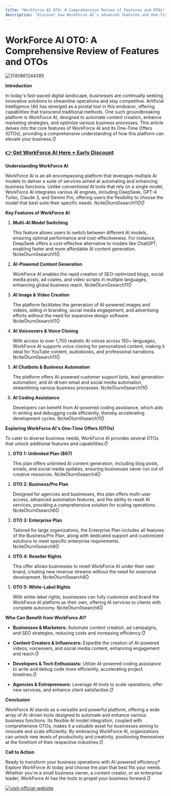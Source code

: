 ```yaml
---
title: "WorkForce AI OTO: A Comprehensive Review of Features and OTOs"
description: "Discover how WorkForce AI's advanced features and One-Time Offers (OTOs) can revolutionize your business operations, enhancing efficiency and growth"
---
```


# WorkForce AI OTO: A Comprehensive Review of Features and OTOs
![1740861244395](https://github.com/user-attachments/assets/9b52215b-1974-454f-8fff-64c8291d933a)


**Introduction**

In today's fast-paced digital landscape, businesses are continually seeking innovative solutions to streamline operations and stay competitive. Artificial Intelligence (AI) has emerged as a pivotal tool in this endeavor, offering capabilities that transcend traditional methods. One such groundbreaking platform is WorkForce AI, designed to automate content creation, enhance marketing strategies, and optimize various business processes. This article delves into the core features of WorkForce AI and its One-Time Offers (OTOs), providing a comprehensive understanding of how this platform can elevate your business.
### [👉 Get WorkForce AI Here + Early Discount](https://jvz2.com/c/1618817/415418/)

**Understanding WorkForce AI**

WorkForce AI is an all-encompassing platform that leverages multiple AI models to deliver a suite of services aimed at automating and enhancing business functions. Unlike conventional AI tools that rely on a single model, WorkForce AI integrates various AI engines, including DeepSeek, GPT-4 Turbo, Claude 3, and Gemini Pro, offering users the flexibility to choose the model that best suits their specific needs. citeturn0search11

**Key Features of WorkForce AI**

1. **Multi-AI Model Switching**

   This feature allows users to switch between different AI models, ensuring optimal performance and cost-effectiveness. For instance, DeepSeek offers a cost-effective alternative to models like ChatGPT, enabling faster and more affordable AI content generation. citeturn0search11

2. **AI-Powered Content Generation**

   WorkForce AI enables the rapid creation of SEO-optimized blogs, social media posts, ad copies, and video scripts in multiple languages, enhancing global business reach. citeturn0search11

3. **AI Image & Video Creation**

   The platform facilitates the generation of AI-powered images and videos, aiding in branding, social media engagement, and advertising efforts without the need for expensive design software. citeturn0search11

4. **AI Voiceovers & Voice Cloning**

   With access to over 1,700 realistic AI voices across 150+ languages, WorkForce AI supports voice cloning for personalized content, making it ideal for YouTube content, audiobooks, and professional narrations. citeturn0search11

5. **AI Chatbots & Business Automation**

   The platform offers AI-powered customer support bots, lead generation automation, and AI-driven email and social media automation, streamlining various business processes. citeturn0search11

6. **AI Coding Assistance**

   Developers can benefit from AI-powered coding assistance, which aids in writing and debugging code efficiently, thereby accelerating development cycles. citeturn0search11

**Exploring WorkForce AI's One-Time Offers (OTOs)**

To cater to diverse business needs, WorkForce AI provides several OTOs that unlock additional features and capabilities:

1. **OTO 1: Unlimited Plan ($67)**

   This plan offers unlimited AI content generation, including blog posts, emails, and social media updates, ensuring businesses never run out of creative resources. citeturn0search4

2. **OTO 2: Business/Pro Plan**

   Designed for agencies and businesses, this plan offers multi-user access, advanced automation features, and the ability to resell AI services, providing a comprehensive solution for scaling operations. citeturn0search6

3. **OTO 3: Enterprise Plan**

   Tailored for large organizations, the Enterprise Plan includes all features of the Business/Pro Plan, along with dedicated support and customized solutions to meet specific enterprise requirements. citeturn0search6

4. **OTO 4: Reseller Rights**

   This offer allows businesses to resell WorkForce AI under their own brand, creating new revenue streams without the need for extensive development. citeturn0search6

5. **OTO 5: White-Label Rights**

   With white-label rights, businesses can fully customize and brand the WorkForce AI platform as their own, offering AI services to clients with complete autonomy. citeturn0search6

**Who Can Benefit from WorkForce AI?**

- **Businesses & Marketers:** Automate content creation, ad campaigns, and SEO strategies, reducing costs and increasing efficiency.

- **Content Creators & Influencers:** Expedite the creation of AI-powered videos, voiceovers, and social media content, enhancing engagement and reach.

- **Developers & Tech Enthusiasts:** Utilize AI-powered coding assistance to write and debug code more efficiently, accelerating project timelines.

- **Agencies & Entrepreneurs:** Leverage AI tools to scale operations, offer new services, and enhance client satisfaction.

**Conclusion**

WorkForce AI stands as a versatile and powerful platform, offering a wide array of AI-driven tools designed to automate and enhance various business functions. Its flexible AI model integration, coupled with comprehensive OTOs, makes it a valuable asset for businesses aiming to innovate and scale efficiently. By embracing WorkForce AI, organizations can unlock new levels of productivity and creativity, positioning themselves at the forefront of their respective industries.

**Call to Action**

Ready to transform your business operations with AI-powered efficiency? Explore WorkForce AI today and choose the plan that best fits your needs. Whether you're a small business owner, a content creator, or an enterprise leader, WorkForce AI has the tools to propel your business forward.

[![visit-official-website](https://github.com/user-attachments/assets/ac8ec157-4e7f-46a4-8191-e7d367cdbc5d)](https://jvz2.com/c/1618817/415418/)
